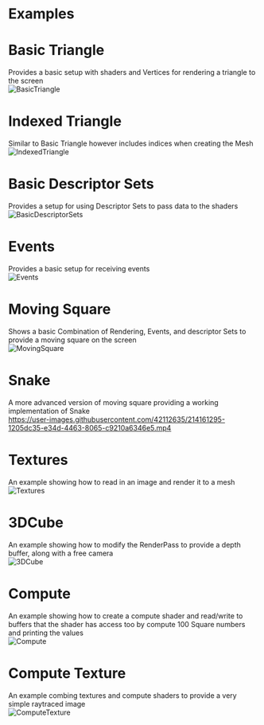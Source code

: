 # Examples

# Basic Triangle
Provides a basic setup with shaders and Vertices
for rendering a triangle to the screen
<br>
![BasicTriangle](https://user-images.githubusercontent.com/42112635/214161168-0f5b7ebc-14e1-4d39-865d-e954282ba92c.png)

# Indexed Triangle
Similar to Basic Triangle however includes indices when
creating the Mesh
<br>
![IndexedTriangle](https://user-images.githubusercontent.com/42112635/214161180-2b2f4424-69bd-4b6d-8427-360e72402392.png)

# Basic Descriptor Sets
Provides a setup for using Descriptor Sets to pass data
to the shaders
<br>
![BasicDescriptorSets](https://user-images.githubusercontent.com/42112635/214161210-a35089b2-8e07-4e5c-bfc7-b6cd33099e7f.png)

# Events
Provides a basic setup for receiving events
<br>
![Events](https://user-images.githubusercontent.com/42112635/214161231-52574934-72c8-4fd8-bf31-4f3cafdab911.png)

# Moving Square
Shows a basic Combination of Rendering, Events, and descriptor Sets
to provide a moving square on the screen
<br>
![MovingSquare](https://user-images.githubusercontent.com/42112635/214161256-0f91bf38-1932-4fda-a4b4-1f884f8cf7ab.png)

# Snake
A more advanced version of moving square providing a working
implementation of Snake
<br>
https://user-images.githubusercontent.com/42112635/214161295-1205dc35-e34d-4463-8065-c9210a6346e5.mp4

# Textures
An example showing how to read in an image and render it to
a mesh
<br>
![Textures](https://user-images.githubusercontent.com/42112635/214161343-56bb87e6-53a9-47cf-ba05-744a5aa60da4.png)

# 3DCube
An example showing how to modify the RenderPass to provide a
depth buffer, along with a free camera
<br>
![3DCube](https://user-images.githubusercontent.com/42112635/214161359-24b316cc-6b9f-4163-8533-af823aa1505e.png)

# Compute
An example showing how to create a compute shader and read/write
to buffers that the shader has access too by compute 100 Square numbers and printing the values
<br>
![Compute](https://user-images.githubusercontent.com/42112635/214161366-2501d79e-c7cd-462c-bc76-3c38e8e7f73e.png)

# Compute Texture
An example combing textures and compute shaders to provide a very
simple raytraced image
<br>
![ComputeTexture](https://user-images.githubusercontent.com/42112635/214161387-77eae326-1ce7-4807-83b5-af384b5ebc4f.png)
